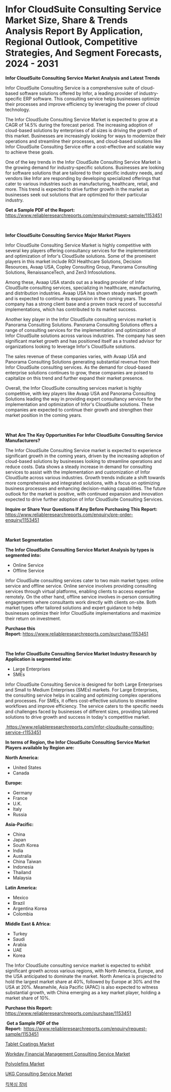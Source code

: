 <p><h1>Infor CloudSuite Consulting Service Market Size, Share & Trends Analysis Report By Application, Regional Outlook, Competitive Strategies, And Segment Forecasts, 2024 - 2031</h1></p><p><strong>Infor CloudSuite Consulting Service Market Analysis and Latest Trends</strong></p>
<p><p>Infor CloudSuite Consulting Service is a comprehensive suite of cloud-based software solutions offered by Infor, a leading provider of industry-specific ERP software. This consulting service helps businesses optimize their processes and improve efficiency by leveraging the power of cloud technology.</p><p>The Infor CloudSuite Consulting Service Market is expected to grow at a CAGR of 14.5% during the forecast period. The increasing adoption of cloud-based solutions by enterprises of all sizes is driving the growth of this market. Businesses are increasingly looking for ways to modernize their operations and streamline their processes, and cloud-based solutions like Infor CloudSuite Consulting Service offer a cost-effective and scalable way to achieve these goals.</p><p>One of the key trends in the Infor CloudSuite Consulting Service Market is the growing demand for industry-specific solutions. Businesses are looking for software solutions that are tailored to their specific industry needs, and vendors like Infor are responding by developing specialized offerings that cater to various industries such as manufacturing, healthcare, retail, and more. This trend is expected to drive further growth in the market as businesses seek out solutions that are optimized for their particular industry.</p></p>
<p><strong>Get a Sample PDF of the Report:&nbsp;</strong> <a href="https://www.reliableresearchreports.com/enquiry/request-sample/1153451">https://www.reliableresearchreports.com/enquiry/request-sample/1153451</a></p>
<p>&nbsp;</p>
<p><strong>Infor CloudSuite Consulting Service Major Market Players</strong></p>
<p><p>Infor CloudSuite Consulting Service Market is highly competitive with several key players offering consultancy services for the implementation and optimization of Infor's CloudSuite solutions. Some of the prominent players in this market include ROI Healthcare Solutions, Decision Resources, Avaap USA, Copley Consulting Group, Panorama Consulting Solutions, RenaissanceTech, and Zen3 Infosolutions.</p><p>Among these, Avaap USA stands out as a leading provider of Infor CloudSuite consulting services, specializing in healthcare, manufacturing, and distribution industries. Avaap USA has shown steady market growth and is expected to continue its expansion in the coming years. The company has a strong client base and a proven track record of successful implementations, which has contributed to its market success.</p><p>Another key player in the Infor CloudSuite consulting services market is Panorama Consulting Solutions. Panorama Consulting Solutions offers a range of consulting services for the implementation and optimization of Infor CloudSuite solutions across various industries. The company has seen significant market growth and has positioned itself as a trusted advisor for organizations looking to leverage Infor's CloudSuite solutions.</p><p>The sales revenue of these companies varies, with Avaap USA and Panorama Consulting Solutions generating substantial revenue from their Infor CloudSuite consulting services. As the demand for cloud-based enterprise solutions continues to grow, these companies are poised to capitalize on this trend and further expand their market presence.</p><p>Overall, the Infor CloudSuite consulting services market is highly competitive, with key players like Avaap USA and Panorama Consulting Solutions leading the way in providing expert consultancy services for the implementation and optimization of Infor's CloudSuite solutions. These companies are expected to continue their growth and strengthen their market position in the coming years.</p></p>
<p>&nbsp;</p>
<p><strong>What Are The Key Opportunities For Infor CloudSuite Consulting Service Manufacturers?</strong></p>
<p><p>The Infor CloudSuite Consulting Service market is expected to experience significant growth in the coming years, driven by the increasing adoption of cloud-based solutions by businesses looking to streamline operations and reduce costs. Data shows a steady increase in demand for consulting services to assist with the implementation and customization of Infor CloudSuite across various industries. Growth trends indicate a shift towards more comprehensive and integrated solutions, with a focus on optimizing business processes and enhancing decision-making capabilities. The future outlook for the market is positive, with continued expansion and innovation expected to drive further adoption of Infor CloudSuite Consulting Services.</p></p>
<p><strong>Inquire or Share Your Questions If Any Before Purchasing This Report:</strong> <a href="https://www.reliableresearchreports.com/enquiry/pre-order-enquiry/1153451">https://www.reliableresearchreports.com/enquiry/pre-order-enquiry/1153451</a></p>
<p>&nbsp;</p>
<p><strong>Market Segmentation</strong></p>
<p><strong>The Infor CloudSuite Consulting Service Market Analysis by types is segmented into:</strong></p>
<p><ul><li>Online Service</li><li>Offline Service</li></ul></p>
<p><p>Infor CloudSuite consulting services cater to two main market types: online service and offline service. Online service involves providing consulting services through virtual platforms, enabling clients to access expertise remotely. On the other hand, offline service involves in-person consulting engagements where consultants work directly with clients on-site. Both market types offer tailored solutions and expert guidance to help businesses optimize their Infor CloudSuite implementations and maximize their return on investment.</p></p>
<p><strong>Purchase this Report:&nbsp;</strong><a href="https://www.reliableresearchreports.com/purchase/1153451">https://www.reliableresearchreports.com/purchase/1153451</a></p>
<p>&nbsp;</p>
<p><strong>The Infor CloudSuite Consulting Service Market Industry Research by Application is segmented into:</strong></p>
<p><ul><li>Large Enterprises</li><li>SMEs</li></ul></p>
<p><p>Infor CloudSuite Consulting Service is designed for both Large Enterprises and Small to Medium Enterprises (SMEs) markets. For Large Enterprises, the consulting service helps in scaling and optimizing complex operations and processes. For SMEs, it offers cost-effective solutions to streamline workflows and improve efficiency. The service caters to the specific needs and challenges faced by businesses of different sizes, providing tailored solutions to drive growth and success in today's competitive market.</p></p>
<p><a href="https://www.reliableresearchreports.com/infor-cloudsuite-consulting-service-r1153451">&nbsp;https://www.reliableresearchreports.com/infor-cloudsuite-consulting-service-r1153451</a></p>
<p><strong>In terms of Region, the Infor CloudSuite Consulting Service Market Players available by Region are:</strong></p>
<p>
    <p> <strong> North America: </strong>
        <ul>
            <li>United States</li>
            <li>Canada</li>
        </ul>
        </p> 
    <p> <strong> Europe: </strong>
        <ul>
            <li>Germany</li>
            <li>France</li>
            <li>U.K.</li>
            <li>Italy</li>
            <li>Russia</li>
        </ul>
        </p> 
    <p> <strong> Asia-Pacific: </strong>
        <ul>
            <li>China</li>
            <li>Japan</li>
            <li>South Korea</li>
            <li>India</li>
            <li>Australia</li>
            <li>China Taiwan</li>
            <li>Indonesia</li>
            <li>Thailand</li>
            <li>Malaysia</li>
        </ul>
        </p> 
    <p> <strong> Latin America: </strong>
        <ul>
            <li>Mexico</li>
            <li>Brazil</li>
            <li>Argentina Korea</li>
            <li>Colombia</li>
        </ul>
        </p> 
    <p> <strong> Middle East & Africa: </strong>
        <ul>
            <li>Turkey</li>
            <li>Saudi</li>
            <li>Arabia</li>
            <li>UAE</li>
            <li>Korea</li>
        </ul>
    </p>
    </p>
<p><p>The Infor CloudSuite consulting service market is expected to exhibit significant growth across various regions, with North America, Europe, and the USA anticipated to dominate the market. North America is projected to hold the largest market share at 40%, followed by Europe at 30% and the USA at 20%. Meanwhile, Asia Pacific (APAC) is also expected to witness substantial growth, with China emerging as a key market player, holding a market share of 10%.</p></p>
<p><strong>Purchase this Report: </strong><a href="https://www.reliableresearchreports.com/purchase/1153451">https://www.reliableresearchreports.com/purchase/1153451</a></p>
<p>&nbsp;<strong>Get a Sample PDF of the Report:&nbsp;&nbsp;</strong><a href="https://www.reliableresearchreports.com/enquiry/request-sample/1153451">https://www.reliableresearchreports.com/enquiry/request-sample/1153451</a></p>
<p><strong></strong></p>
<p><p><a href="https://www.linkedin.com/pulse/tablet-coatings-market-dynamics-2024-2031-also-its-trends-projections-vi83e">Tablet Coatings Market</a></p><p><a href="https://github.com/kufem1/Market-Research-Report-List-2/blob/main/workday-financial-management-consulting-service-market.md">Workday Financial Management Consulting Service Market</a></p><p><a href="https://www.linkedin.com/pulse/polyolefins-market-size-growth-outlook-from-2024-2031-projecting-oauqe">Polyolefins Market</a></p><p><a href="https://github.com/kosella/Market-Research-Report-List-3/blob/main/ukg-consulting-service-market.md">UKG Consulting Service Market</a></p><p><a href="https://github.com/chupp85/Market-Research-Report-List-1/blob/main/817878661636.md">킥복싱 장비</a></p></p>